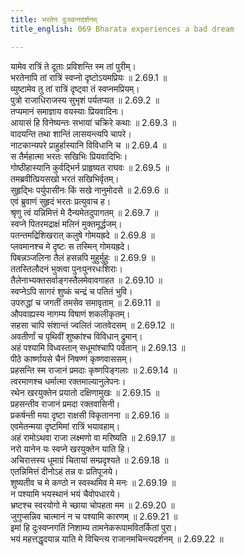 ```yaml
---
title: भरतेन दुःस्वप्नदर्शनम्
title_english: 069 Bharata experiences a bad dream

---
```

<div class="audioEmbed"  caption="श्रीराम-हरिसीताराममूर्ति-घनपाठिभ्यां वचनम्" src="https://archive.org/download/Ramayana-recitation-Sriram-harisItArAmamUrti-Ghanapaati-v2/Kanda_2/Kanda_2_AYK-069-Bharathena_Duswapna_Darshanam.mp3"></div>

  
यामेव रात्रिं ते दूताः प्रविशन्ति स्म तां पुरीम्।  
भरतेनापि तां रात्रिं स्वप्नो दृष्टोऽयमप्रियः ॥ 2.69.1 ॥   
व्युष्टामेव तु तां रात्रिं दृष्ट्वा तं स्वप्नमप्रियम्।  
पुत्रो राजाधिराजस्य सुभृशं पर्यतप्यत ॥ 2.69.2 ॥   
तप्यमानं समाज्ञाय वयस्याः प्रियवादिनः।  
आयासं हि विनेष्यन्तः सभायां चक्रिरे कथाः ॥ 2.69.3 ॥   
वादयन्ति तथा शान्तिं लासयन्त्यपि चापरे।  
नाटकान्यपरे प्राहुर्हास्यानि विविधानि च ॥ 2.69.4 ॥   
स तैर्महात्मा भरतः सखिभिः प्रियवादिभिः।  
गोष्ठीहास्यानि कुर्वद्भिर्न प्राहृष्यत राघवः ॥ 2.69.5 ॥   
तमब्रवीत्प्रियसखो भरतं सखिभिर्वृतम्।  
सुहृद्भिः पर्युपासीनः किं सखे नानुमोदसे ॥ 2.69.6 ॥   
एवं ब्रुवाणं सुहृदं भरतः प्रत्युवाच ह।  
श्रृणु त्वं यन्निमित्तं मे दैन्यमेतदुपागतम् ॥ 2.69.7 ॥   
स्वप्ने पितरमद्राक्षं मलिनं मुक्तमूर्द्धजम्।  
पतन्तमद्रिशिखरात् कलुषे गोमयह्रदे ॥ 2.69.8 ॥   
प्लवमानश्च मे दृष्टः स तस्मिन् गोमयह्रदे।  
पिबन्नञ्जलिना तैलं हसन्नपि मुहुर्मुहुः ॥ 2.69.9 ॥   
ततस्तिलौदनं भुक्त्वा पुनःपुनरधःशिराः।  
तैलेनाभ्यक्तसर्वाङ्गस्तैलमेवावगाहत ॥ 2.69.10 ॥   
स्वप्नेऽपि सागरं शुष्कं चन्द्रं च पतितं भुवि।  
उपरुद्धां च जगतीं तमसेव समावृताम् ॥ 2.69.11 ॥   
औपवाह्यस्य नागम्य विषाणं शकलीकृतम्।  
सहसा चापि संशान्तं ज्वलितं जातवेदसम् ॥ 2.69.12 ॥   
अवतीर्णां च पृथिवीं शुष्कांश्च विविधान् द्रुमान्।  
अहं पश्यामि विध्वस्तान् सधूमांश्चापि पर्वतान् ॥ 2.69.13 ॥   
पीठे कार्ष्णायसे चैनं निषण्णं कृष्णवाससम्।  
प्रहसन्ति स्म राजानं प्रमदाः कृष्णपिङ्गलाः ॥ 2.69.14 ॥   
त्वरमाणश्च धर्मात्मा रक्तमाल्यानुलेपनः।  
रथेन खरयुक्तेन प्रयातो दक्षिणामुखः ॥ 2.69.15 ॥   
प्रहसन्तीव राजानं प्रमदा रक्तवासिनी।  
प्रकर्षन्ती मया दृष्टा राक्षसी विकृतानना ॥ 2.69.16 ॥   
एवमेतन्मया दृष्टमिमां रात्रिं भयावहाम्।  
अहं रामोऽथवा राजा लक्ष्मणो वा मरिष्यति ॥ 2.69.17 ॥   
नरो यानेन यः स्वप्ने खरयुक्तेन याति हि।  
अचिरात्तस्य धूमाग्रं चितायां सम्प्रदृश्यते ॥ 2.69.18 ॥   
एतन्निमित्तं दीनोऽहं तन्न वः प्रतिपूजये।  
शुष्यतीव च मे कण्ठो न स्वस्थमिव मे मनः ॥ 2.69.19 ॥   
न पश्यामि भयस्थानं भयं चैवोपधारये।  
भ्रष्टश्च स्वरयोगो मे च्छाया चोपहता मम ॥ 2.69.20 ॥   
जुगुप्सन्निव चात्मानं न च पश्यामि कारणम् ॥ 2.69.21 ॥   
इमां हि दुःस्वप्नगतिं निशाम्य तामनेकरूपामवितर्कितां पुरा।  
भयं महत्तद्धृदयान्न याति मे विचिन्त्य राजानमचिन्त्यदर्शनम् ॥ 2.69.22 ॥   